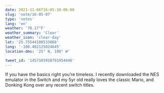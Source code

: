 ```yaml
---
date: 2021-11-06T16:05:10-06:00
slug: 'note/16-05-07'
type: 'notes'
lang: 'en'
weather: '70.17°F'
weather_summary: 'Clear'
weather_icon: 'clear-day'
lat: '25.75544108533868'
long: '-100.402125024645'
location-dms: '25° N, 100° W'

tweet_id: '1457103910791954446'
---
```

If you have the basics right you’re timeless.
I recently downloaded the NES emulator in the Switch and my 5yr old really loves the classic Mario, and Donking Kong over any recent switch titles.